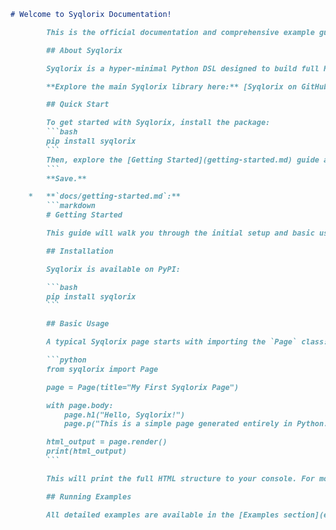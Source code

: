```markdown
# Welcome to Syqlorix Documentation!

        This is the official documentation and comprehensive example guide for the **Syqlorix** Python package.

        ## About Syqlorix

        Syqlorix is a hyper-minimal Python DSL designed to build full HTML documents, including CSS and JavaScript, from a single Python script. It aims to provide a zero-dependency, readable, and highly embeddable solution for dynamic web content creation.

        **Explore the main Syqlorix library here:** [Syqlorix on GitHub](https://github.com/Syqlorix/Syqlorix)

        ## Quick Start

        To get started with Syqlorix, install the package:
        ```bash
        pip install syqlorix
        ```
        Then, explore the [Getting Started](getting-started.md) guide and the [Examples](examples/index.md) section.
        ```
        **Save.**

    *   **`docs/getting-started.md`:**
        ```markdown
        # Getting Started

        This guide will walk you through the initial setup and basic usage of Syqlorix.

        ## Installation

        Syqlorix is available on PyPI:

        ```bash
        pip install syqlorix
        ```

        ## Basic Usage

        A typical Syqlorix page starts with importing the `Page` class:

        ```python
        from syqlorix import Page

        page = Page(title="My First Syqlorix Page")

        with page.body:
            page.h1("Hello, Syqlorix!")
            page.p("This is a simple page generated entirely in Python.")

        html_output = page.render()
        print(html_output)
        ```

        This will print the full HTML structure to your console. For more interactive development, consider using the built-in development server.

        ## Running Examples

        All detailed examples are available in the [Examples section](examples/index.md).
```